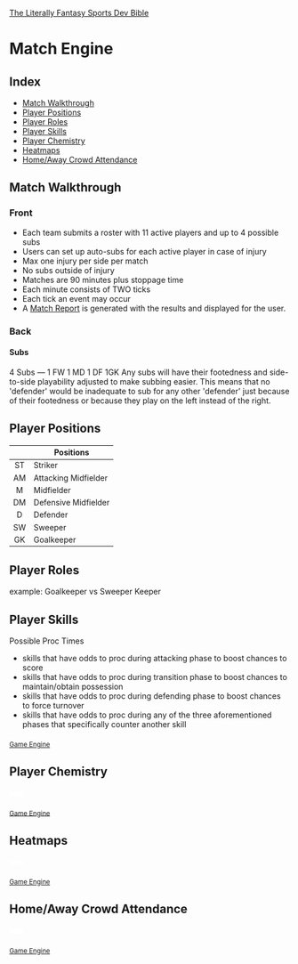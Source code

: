 [The Literally Fantasy Sports Dev Bible](https://github.com/mharr171/The-Literally-Fantasy-Sports-Dev-Bible)

# Match Engine

## Index

+ [Match Walkthrough](#match-walkthrough)
+ [Player Positions](#player-positions)
+ [Player Roles](#player-roles)
+ [Player Skills](#player-skills)
+ [Player Chemistry](#player-chemistry)
+ [Heatmaps](#heatmaps)
+ [Home/Away Crowd Attendance](#homeaway-crowd-attendance)

## Match Walkthrough

### Front

+ Each team submits a roster with 11 active players and up to 4 possible subs 
+ Users can set up auto-subs for each active player in case of injury
+ Max one injury per side per match
+ No subs outside of injury
+ Matches are 90 minutes plus stoppage time
+ Each minute consists of TWO ticks
+ Each tick an event may occur
+ A [Match Report](https://github.com/mharr171/The-Literally-Fantasy-Sports-Dev-Bible/blob/master/pages/models/match_report.md) is generated with the results and displayed for the user.

### Back

#### Subs
4 Subs — 1 FW 1 MD 1 DF 1GK
Any subs will have their footedness and side-to-side playability adjusted to make subbing easier. This means that no 'defender' would be inadequate to sub for any other 'defender' just because of their footedness or because they play on the left instead of the right.

## Player Positions

|   | Positions |
|:---:| --- |
| ST | Striker |
| AM | Attacking Midfielder |
| M | Midfielder |
| DM | Defensive Midfielder |
| D | Defender |
| SW | Sweeper |
| GK | Goalkeeper |

## Player Roles

example: Goalkeeper vs Sweeper Keeper

## Player Skills

Possible Proc Times

+ skills that have odds to proc during attacking phase to boost chances to score
+ skills that have odds to proc during transition phase to boost chances to maintain/obtain possession
+ skills that have odds to proc during defending phase to boost chances to force turnover
+ skills that have odds to proc during any of the three aforementioned phases that specifically counter another skill

<sub>[Game Engine](https://github.com/mharr171/The-Literally-Fantasy-Sports-Dev-Bible/blob/master/pages/game_engine.md#player-skills)</sub>

## Player Chemistry

![...](../resources/ellipsis.gif)

<sub>[Game Engine](https://github.com/mharr171/The-Literally-Fantasy-Sports-Dev-Bible/blob/master/pages/game_engine.md#player-chemistry)</sub>

## Heatmaps

![...](../resources/ellipsis.gif)

<sub>[Game Engine](https://github.com/mharr171/The-Literally-Fantasy-Sports-Dev-Bible/blob/master/pages/game_engine.md#heatmaps)</sub>

## Home/Away Crowd Attendance

![...](../resources/ellipsis.gif)

<sub>[Game Engine](https://github.com/mharr171/The-Literally-Fantasy-Sports-Dev-Bible/blob/master/pages/game_engine.md#homeaway-crowd-attendance)</sub>
